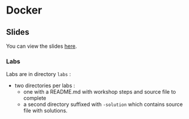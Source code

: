 # Docker

## Slides

You can view the slides [here](https://github.com/raab-d/Docker).

### Labs

Labs are in directory `labs` :

* two directories per labs :
  * one with a README.md with workshop steps and source file to complete
  * a second directory suffixed with `-solution` which contains source file with solutions.